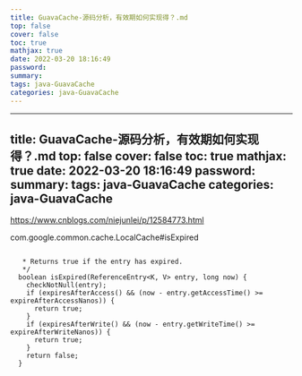 ```yaml
---
title: GuavaCache-源码分析，有效期如何实现得？.md
top: false
cover: false
toc: true
mathjax: true
date: 2022-03-20 18:16:49
password:
summary:
tags: java-GuavaCache
categories: java-GuavaCache
---
```

---
title: GuavaCache-源码分析，有效期如何实现得？.md
top: false
cover: false
toc: true
mathjax: true
date: 2022-03-20 18:16:49
password:
summary:
tags: java-GuavaCache
categories: java-GuavaCache
---
https://www.cnblogs.com/niejunlei/p/12584773.html


com.google.common.cache.LocalCache#isExpired

~~~

   * Returns true if the entry has expired.
   */
  boolean isExpired(ReferenceEntry<K, V> entry, long now) {
    checkNotNull(entry);
    if (expiresAfterAccess() && (now - entry.getAccessTime() >= expireAfterAccessNanos)) {
      return true;
    }
    if (expiresAfterWrite() && (now - entry.getWriteTime() >= expireAfterWriteNanos)) {
      return true;
    }
    return false;
  }
~~~
